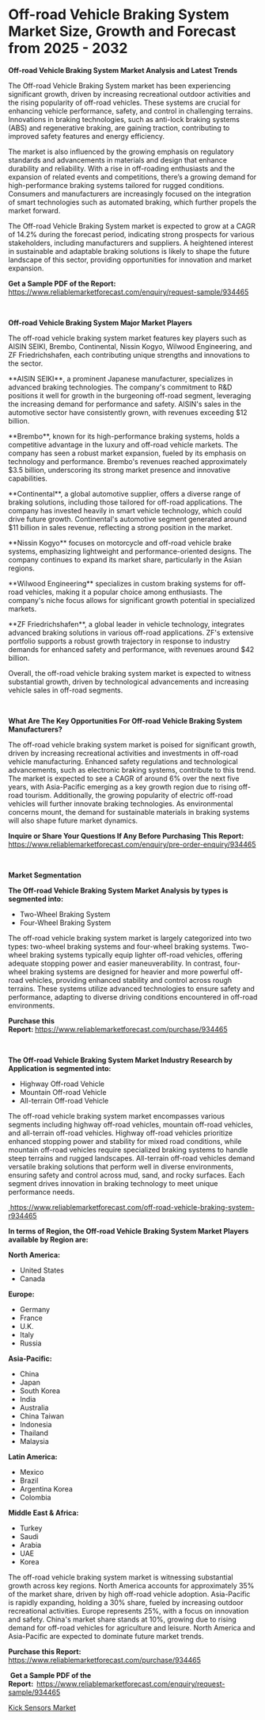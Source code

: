 <p><h1>Off-road Vehicle Braking System Market Size, Growth and Forecast from 2025 - 2032</h1></p><p><strong>Off-road Vehicle Braking System Market Analysis and Latest Trends</strong></p>
<p><p>The Off-road Vehicle Braking System market has been experiencing significant growth, driven by increasing recreational outdoor activities and the rising popularity of off-road vehicles. These systems are crucial for enhancing vehicle performance, safety, and control in challenging terrains. Innovations in braking technologies, such as anti-lock braking systems (ABS) and regenerative braking, are gaining traction, contributing to improved safety features and energy efficiency.</p><p>The market is also influenced by the growing emphasis on regulatory standards and advancements in materials and design that enhance durability and reliability. With a rise in off-roading enthusiasts and the expansion of related events and competitions, there’s a growing demand for high-performance braking systems tailored for rugged conditions. Consumers and manufacturers are increasingly focused on the integration of smart technologies such as automated braking, which further propels the market forward.</p><p>The Off-road Vehicle Braking System market is expected to grow at a CAGR of 14.2% during the forecast period, indicating strong prospects for various stakeholders, including manufacturers and suppliers. A heightened interest in sustainable and adaptable braking solutions is likely to shape the future landscape of this sector, providing opportunities for innovation and market expansion.</p></p>
<p><strong>Get a Sample PDF of the Report:&nbsp;</strong> <a href="https://www.reliablemarketforecast.com/enquiry/request-sample/934465?utm_campaign=2479&utm_medium=2&utm_source=Github&utm_content=ia&utm_term=30032025&utm_id=off-road-vehicle-braking-system">https://www.reliablemarketforecast.com/enquiry/request-sample/934465</a></p>
<p>&nbsp;</p>
<p><strong>Off-road Vehicle Braking System Major Market Players</strong></p>
<p><p>The off-road vehicle braking system market features key players such as AISIN SEIKI, Brembo, Continental, Nissin Kogyo, Wilwood Engineering, and ZF Friedrichshafen, each contributing unique strengths and innovations to the sector.</p><p>**AISIN SEIKI**, a prominent Japanese manufacturer, specializes in advanced braking technologies. The company's commitment to R&D positions it well for growth in the burgeoning off-road segment, leveraging the increasing demand for performance and safety. AISIN's sales in the automotive sector have consistently grown, with revenues exceeding $12 billion.</p><p>**Brembo**, known for its high-performance braking systems, holds a competitive advantage in the luxury and off-road vehicle markets. The company has seen a robust market expansion, fueled by its emphasis on technology and performance. Brembo's revenues reached approximately $3.5 billion, underscoring its strong market presence and innovative capabilities.</p><p>**Continental**, a global automotive supplier, offers a diverse range of braking solutions, including those tailored for off-road applications. The company has invested heavily in smart vehicle technology, which could drive future growth. Continental's automotive segment generated around $11 billion in sales revenue, reflecting a strong position in the market.</p><p>**Nissin Kogyo** focuses on motorcycle and off-road vehicle brake systems, emphasizing lightweight and performance-oriented designs. The company continues to expand its market share, particularly in the Asian regions.</p><p>**Wilwood Engineering** specializes in custom braking systems for off-road vehicles, making it a popular choice among enthusiasts. The company's niche focus allows for significant growth potential in specialized markets.</p><p>**ZF Friedrichshafen**, a global leader in vehicle technology, integrates advanced braking solutions in various off-road applications. ZF's extensive portfolio supports a robust growth trajectory in response to industry demands for enhanced safety and performance, with revenues around $42 billion.</p><p>Overall, the off-road vehicle braking system market is expected to witness substantial growth, driven by technological advancements and increasing vehicle sales in off-road segments.</p></p>
<p>&nbsp;</p>
<p><strong>What Are The Key Opportunities For Off-road Vehicle Braking System Manufacturers?</strong></p>
<p><p>The off-road vehicle braking system market is poised for significant growth, driven by increasing recreational activities and investments in off-road vehicle manufacturing. Enhanced safety regulations and technological advancements, such as electronic braking systems, contribute to this trend. The market is expected to see a CAGR of around 6% over the next five years, with Asia-Pacific emerging as a key growth region due to rising off-road tourism. Additionally, the growing popularity of electric off-road vehicles will further innovate braking technologies. As environmental concerns mount, the demand for sustainable materials in braking systems will also shape future market dynamics.</p></p>
<p><strong>Inquire or Share Your Questions If Any Before Purchasing This Report:</strong> <a href="https://www.reliablemarketforecast.com/enquiry/pre-order-enquiry/934465?utm_campaign=2479&utm_medium=2&utm_source=Github&utm_content=ia&utm_term=30032025&utm_id=off-road-vehicle-braking-system">https://www.reliablemarketforecast.com/enquiry/pre-order-enquiry/934465</a></p>
<p>&nbsp;</p>
<p><strong>Market Segmentation</strong></p>
<p><strong>The Off-road Vehicle Braking System Market Analysis by types is segmented into:</strong></p>
<p><ul><li>Two-Wheel Braking System</li><li>Four-Wheel Braking System</li></ul></p>
<p><p>The off-road vehicle braking system market is largely categorized into two types: two-wheel braking systems and four-wheel braking systems. Two-wheel braking systems typically equip lighter off-road vehicles, offering adequate stopping power and easier maneuverability. In contrast, four-wheel braking systems are designed for heavier and more powerful off-road vehicles, providing enhanced stability and control across rough terrains. These systems utilize advanced technologies to ensure safety and performance, adapting to diverse driving conditions encountered in off-road environments.</p></p>
<p><strong>Purchase this Report:&nbsp;</strong><a href="https://www.reliablemarketforecast.com/purchase/934465?utm_campaign=2479&utm_medium=2&utm_source=Github&utm_content=ia&utm_term=30032025&utm_id=off-road-vehicle-braking-system">https://www.reliablemarketforecast.com/purchase/934465</a></p>
<p>&nbsp;</p>
<p><strong>The Off-road Vehicle Braking System Market Industry Research by Application is segmented into:</strong></p>
<p><ul><li>Highway Off-road Vehicle</li><li>Mountain Off-road Vehicle</li><li>All-terrain Off-road Vehicle</li></ul></p>
<p><p>The off-road vehicle braking system market encompasses various segments including highway off-road vehicles, mountain off-road vehicles, and all-terrain off-road vehicles. Highway off-road vehicles prioritize enhanced stopping power and stability for mixed road conditions, while mountain off-road vehicles require specialized braking systems to handle steep terrains and rugged landscapes. All-terrain off-road vehicles demand versatile braking solutions that perform well in diverse environments, ensuring safety and control across mud, sand, and rocky surfaces. Each segment drives innovation in braking technology to meet unique performance needs.</p></p>
<p><a href="https://www.reliablemarketforecast.com/off-road-vehicle-braking-system-r934465?utm_campaign=2479&utm_medium=2&utm_source=Github&utm_content=ia&utm_term=30032025&utm_id=off-road-vehicle-braking-system">&nbsp;https://www.reliablemarketforecast.com/off-road-vehicle-braking-system-r934465</a></p>
<p><strong>In terms of Region, the Off-road Vehicle Braking System Market Players available by Region are:</strong></p>
<p>
    <p> <strong> North America: </strong>
        <ul>
            <li>United States</li>
            <li>Canada</li>
        </ul>
        </p> 
    <p> <strong> Europe: </strong>
        <ul>
            <li>Germany</li>
            <li>France</li>
            <li>U.K.</li>
            <li>Italy</li>
            <li>Russia</li>
        </ul>
        </p> 
    <p> <strong> Asia-Pacific: </strong>
        <ul>
            <li>China</li>
            <li>Japan</li>
            <li>South Korea</li>
            <li>India</li>
            <li>Australia</li>
            <li>China Taiwan</li>
            <li>Indonesia</li>
            <li>Thailand</li>
            <li>Malaysia</li>
        </ul>
        </p> 
    <p> <strong> Latin America: </strong>
        <ul>
            <li>Mexico</li>
            <li>Brazil</li>
            <li>Argentina Korea</li>
            <li>Colombia</li>
        </ul>
        </p> 
    <p> <strong> Middle East & Africa: </strong>
        <ul>
            <li>Turkey</li>
            <li>Saudi</li>
            <li>Arabia</li>
            <li>UAE</li>
            <li>Korea</li>
        </ul>
    </p>
    </p>
<p><p>The off-road vehicle braking system market is witnessing substantial growth across key regions. North America accounts for approximately 35% of the market share, driven by high off-road vehicle adoption. Asia-Pacific is rapidly expanding, holding a 30% share, fueled by increasing outdoor recreational activities. Europe represents 25%, with a focus on innovation and safety. China's market share stands at 10%, growing due to rising demand for off-road vehicles for agriculture and leisure. North America and Asia-Pacific are expected to dominate future market trends.</p></p>
<p><strong>Purchase this Report: </strong><a href="https://www.reliablemarketforecast.com/purchase/934465?utm_campaign=2479&utm_medium=2&utm_source=Github&utm_content=ia&utm_term=30032025&utm_id=off-road-vehicle-braking-system">https://www.reliablemarketforecast.com/purchase/934465</a></p>
<p>&nbsp;<strong>Get a Sample PDF of the Report:&nbsp;&nbsp;</strong><a href="https://www.reliablemarketforecast.com/enquiry/request-sample/934465?utm_campaign=2479&utm_medium=2&utm_source=Github&utm_content=ia&utm_term=30032025&utm_id=off-road-vehicle-braking-system">https://www.reliablemarketforecast.com/enquiry/request-sample/934465</a></p>
<p><strong></strong></p>
<p><p><a href="https://github.com/lizamflotow/Market-Research-Report-List-1/blob/main/kick-sensors-market.md?utm_campaign=2479&utm_medium=2&utm_source=Github&utm_content=ia&utm_term=30032025&utm_id=off-road-vehicle-braking-system">Kick Sensors Market</a></p></p>